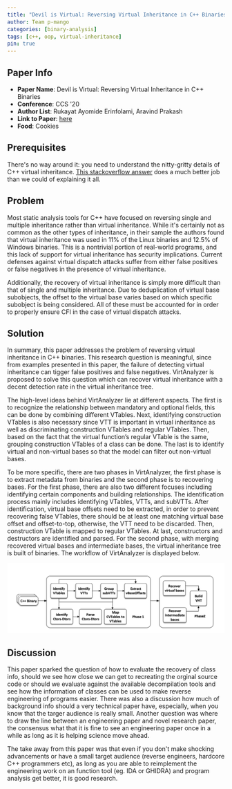 ```yaml
---
title: "Devil is Virtual: Reversing Virtual Inheritance in C++ Binaries"
author: Team p-mango
categories: [binary-analysis]
tags: [c++, oop, virtual-inheritance]
pin: true
---
```


## Paper Info
- **Paper Name**: Devil is Virtual: Reversing Virtual Inheritance in C++ Binaries
- **Conference**: CCS '20
- **Author List**: Rukayat Ayomide Erinfolami, Aravind Prakash
- **Link to Paper**: [here](https://arxiv.org/pdf/2003.05039.pdf)
- **Food**: Cookies

## Prerequisites

There's no way around it: you need to understand the nitty-gritty details of C++ virtual inheritance.
[This stackoverflow answer](https://stackoverflow.com/a/16097013) does a much better job than we could of explaining it all.

## Problem

Most static analysis tools for C++ have focused on reversing single and multiple inheritance rather than virtual inheritance.
While it's certainly not as common as the other types of inheritance, in their sample the authors found that virtual inheritance was used in 11% of the Linux binaries and 12.5% of Windows binaries.
This is a nontrivial portion of real-world programs, and this lack of support for virtual inheritance has security implications.
Current defenses against virtual dispatch attacks suffer from either false positives or false negatives in the presence of virtual inheritance.

Additionally, the recovery of virtual inheritance is simply more difficult than that of single and multiple inheritance.
Due to deduplication of virtual base subobjects, the offset to the virtual base varies based on which specific subobject is being considered.
All of these must be accounted for in order to properly ensure CFI in the case of virtual dispatch attacks.

## Solution
In summary, this paper addresses the problem of reversing virtual inheritance in C++ binaries. This research question is meaningful, since from examples presented in this paper, the failure of detecting virtual inheritance can tigger false positives and false negatives. VirtAnalyzer is proposed to solve this question which can recover virtual inheritance with a decent detection rate in the virtual inheritance tree.

The high-level ideas behind VirtAnalyzer lie at different aspects. The first is to recognize the relationship between mandatory and optional fields, this can be done by combining different VTables. Next, identifying construction VTables is also necessary since VTT is important in virtual inheritance as well as discriminating construction VTables and regular VTables. Then, based on the fact that the virtual function’s regular VTable is the same, grouping construction VTables of a class can be done. The last is to identify virtual and non-virtual bases so that the model can filter out non-virtual bases.

To be more specific, there are two phases in VirtAnalyzer, the first phase is to extract metadata from binaries and the second phase is to recovering bases. For the first phase, there are also two different focuses including identifying certain components and building relationships. The identification process mainly includes identifying VTables, VTTs, and subVTTs. After identification, virtual base offsets need to be extracted, in order to prevent recovering false VTables, there should be at least one matching virtual base offset and offset-to-top, otherwise, the VTT need to be discarded. Then, construction VTable is mapped to regular VTables. At last, constructors and destructors are identified and parsed. For the second phase, with merging recovered virtual bases and intermediate bases, the virtual inheritance tree is built of binaries. The workflow of VirtAnalyzer is displayed below.

![](/assets/img/2021-01-27-devil-is-virtual/workflow.png)

## Discussion

This paper sparked the question of how to evaluate the recovery of class info, should we see how close we can get to recreating the orginal source code or should we evaluate against the available decompilation tools and see how the information of classes can be used to make reverse engineering of programs easier. There was also a discussion how much of background info should a very technical paper have, especially, when you know that the targer audience is really small. Another question was where to draw the line between an engineering paper and novel research paper, the consensus what that it is fine to see an engineering paper once in a while as long as it is helping science move ahead. 

The take away from this paper was that even if you don't make shocking advancements or have a small target audience (reverse engineers, hardcore C++ programmers etc), as long as you are able to reimplement the engineering work on an function tool (eg. IDA or GHIDRA) and program analysis get better, it is good research.
